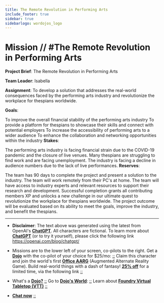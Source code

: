 ```yaml
---
title: The Remote Revolution in Performing Arts
include_footer: true
sidebar: true
sidebarlogo: wordojos_logo
---
```

# Mission // #The Remote Revolution in Performing Arts

**Project Brief**: The Remote Revolution in Performing Arts

**Team Leader**: Isabella

**Assignment**: To develop a solution that addresses the real-world consequences faced by the performing arts industry and revolutionize the workplace for thespians worldwide.

**Goals**:

To improve the overall financial stability of the performing arts industry
To provide a platform for thespians to showcase their skills and connect with potential employers
To increase the accessibility of performing arts to a wider audience
To enhance the collaboration and networking opportunities within the industry
**Stakes**:

The performing arts industry is facing financial strain due to the COVID-19 pandemic and the closure of live venues.
Many thespians are struggling to find work and are facing unemployment.
The industry is facing a decline in audience numbers due to the lack of live performances.
**Reserves**:

The team has 90 days to complete the project and present a solution to the industry.
The team will work remotely from their PC's at home.
The team will have access to industry experts and relevant resources to support their research and development.
Successful completion grants all contributing members XP and unlocks a new challenge in our ultimate quest to revolutionize the workplace for thespians worldwide. The project outcome will be evaluated based on its ability to meet the goals, improve the industry, and benefit the thespians.

---

* **Disclaimer**: The text above was generated using the latest from OpenAI's [**ChatGPT**](https://openai.com/blog/chatgpt/).  All characters are fictional.  To learn more about [**ChatGPT**](https://openai.com/blog/chatgpt/) (or to try it yourself), please click the following link https://openai.com/blog/chatgpt/

* Missions are to the lower left of your screen, co-pilots to the right. Get a [**Dojo**](https://workmates.live/marketplace) with the co-pilot of your choice for $25/mo: [::](https://workmates.live/marketplace)  Claim this character and join the world's first [**Office AARG**](https://dojos.world) (Augmented Alternate Reality Game). Build real-world things with a dash of fantasy! [**25% off**](https://blog.workmates.live/deal-on-a-dojo) for a limited time, via the following link [::](https://blog.workmates.live/deal-on-a-dojo) 

* What's a [**Dojo?**](https://workdojos.com) [::](https://workdojos.com)  Go to [**Dojo's World**](https://dojos.world): [::](https://dojos.world)  Learn about [**Foundry Virtual Tabletop (VTT)**](https://foundryvtt.com) [::](https://foundryvtt.com/)

* [**Chat now**](https://chat.workmates.live/channel/support) [::](https://chat.workmates.live/channel/support)